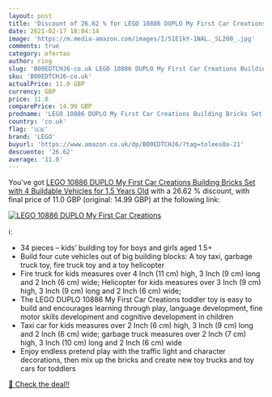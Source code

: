 ```yaml
---
layout: post
title: 'Discount of 26.62 % for LEGO 10886 DUPLO My First Car Creations '
date: 2021-02-17 18:04:14
image: 'https://m.media-amazon.com/images/I/51E1kY-1NAL._SL200_.jpg'
comments: true
category: ofertas
author: ring
slug: 'B00EDTCHJ6-co.uk LEGO 10886 DUPLO My First Car Creations Building Bricks...'
sku: 'B00EDTCHJ6-co.uk'
actualPrice: 11.0 GBP
currency: GBP
price: 11.0
comparePrice: 14.99 GBP
prodname: 'LEGO 10886 DUPLO My First Car Creations Building Bricks Set with 4 Buildable Vehicles for 1.5 Years Old'
country: 'co.uk'
flag: '🇬🇧'
brand: 'LEGO'
buyurl: 'https://www.amazon.co.uk/dp/B00EDTCHJ6/?tag=tolees0a-21'
descuento: '26.62'
average: '11.0'
---
```


You've got [LEGO 10886 DUPLO My First Car Creations Building Bricks Set with 4 Buildable Vehicles for 1.5 Years Old](https://www.amazon.co.uk/dp/B00EDTCHJ6/?tag=tolees0a-21) with a  26.62 % discount, with final price of 11.0 GBP (original: 14.99 GBP) at the following link:

[![LEGO 10886 DUPLO My First Car Creations ](https://m.media-amazon.com/images/I/51E1kY-1NAL._SL200_.jpg)](https://www.amazon.co.uk/dp/B00EDTCHJ6/?tag=tolees0a-21)

ℹ️:

- 34 pieces – kids’ building toy for boys and girls aged 1.5+
- Build four cute vehicles out of big building blocks: A toy taxi, garbage truck toy, fire truck toy and a toy helicopter
- Fire truck for kids measures over 4 Inch (11 cm) high, 3 Inch (9 cm) long and 2 Inch (6 cm) wide; Helicopter for kids measures over 3 Inch (9 cm) high, 3 Inch (9 cm) long and 2 Inch (6 cm) wide;
- The LEGO DUPLO 10886 My First Car Creations toddler toy is easy to build and encourages learning through play, language development, fine motor skills development and cognitive development in children
- Taxi car for kids measures over 2 Inch (6 cm) high, 3 Inch (9 cm) long and 2 Inch (6 cm) wide; garbage truck measures over 2 Inch (7 cm) high, 3 Inch (10 cm) long and 2 Inch (6 cm) wide
- Enjoy endless pretend play with the traffic light and character decorations, then mix up the bricks and create new toy trucks and toy cars for toddlers

[🛒 Check the deal!!](https://www.amazon.co.uk/dp/B00EDTCHJ6/?tag=tolees0a-21)
